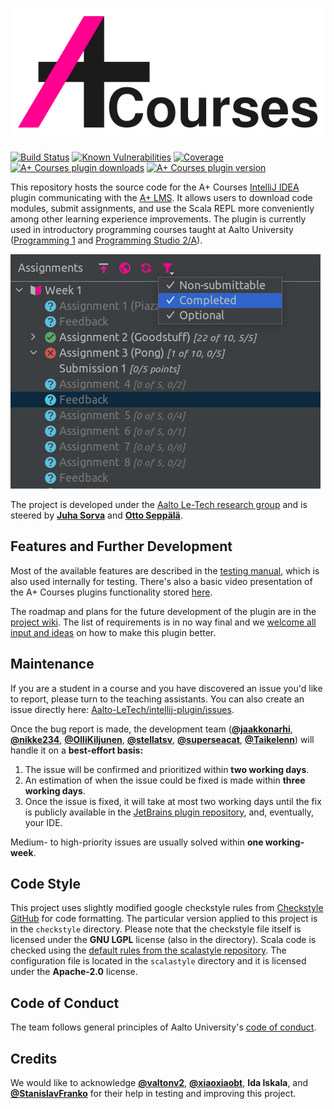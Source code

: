 # ![A+ Courses logo](images/logo_courses_border.svg)

[![Build Status](https://travis-ci.com/Aalto-LeTech/intellij-plugin.svg?branch=test)](https://travis-ci.com/Aalto-LeTech/intellij-plugin)
[![Known Vulnerabilities](https://snyk.io/test/github/Aalto-LeTech/intellij-plugin/badge.svg?targetFile=build.gradle)](https://snyk.io/test/github/Aalto-LeTech/intellij-plugin?targetFile=build.gradle)
[![Coverage](https://sonarcloud.io/api/project_badges/measure?project=Aalto-LeTech_intellij-plugin&metric=coverage)](https://sonarcloud.io/dashboard?id=Aalto-LeTech_intellij-plugin)
[![A+ Courses plugin downloads](https://img.shields.io/jetbrains/plugin/d/13634-a-plugin-for-intellij?label=plugin%20downloads)](https://plugins.jetbrains.com/plugin/13634-a-plugin-for-intellij)
[![A+ Courses plugin version](https://img.shields.io/jetbrains/plugin/v/13634?label=plugin%20version)](https://plugins.jetbrains.com/plugin/13634-a-plugin-for-intellij)

This repository hosts the source code for the A+ Courses [IntelliJ IDEA](https://www.jetbrains.com/idea/) plugin communicating with the [A+ LMS](https://apluslms.github.io/). It allows users to download code modules, submit assignments, and use the Scala REPL more conveniently among other learning experience improvements. The plugin is currently used in introductory programming courses taught at Aalto University ([Programming 1](https://oodi.aalto.fi/a/opintjakstied.jsp?OpinKohd=1125585231&haettuOpas=-1&Kieli=6) and [Programming Studio 2/A](https://oodi.aalto.fi/a/opintjakstied.jsp?OpinKohd=1125591784&haettuOpas=-1&Kieli=6)).

![Demo](images/image_4_readme.png)

The project is developed under the [Aalto Le-Tech research group](https://research.cs.aalto.fi/LeTech/) and is steered by **[Juha Sorva](https://github.com/jsorva)** and **[Otto Seppälä](https://github.com/oseppala)**.

## Features and Further Development

Most of the available features are described in the [testing manual](https://github.com/Aalto-LeTech/intellij-plugin/blob/master/TESTING.md), which is also used internally for testing. There's also a basic video presentation of the A+ Courses plugins functionality stored [here](https://aalto.cloud.panopto.eu/Panopto/Pages/Viewer.aspx?id=42740f68-8dd8-4ba2-8f1c-acb1007bf8ef).

The roadmap and plans for the future development of the plugin are in the [project wiki](https://github.com/Aalto-LeTech/intellij-plugin/wiki/Requirements). The list of requirements is in no way final and we [welcome all input and ideas](https://github.com/Aalto-LeTech/intellij-plugin/issues/new/choose) on how to make this plugin better.

## Maintenance

If you are a student in a course and you have discovered an issue you'd like to report, please turn to the teaching assistants. You can also create an issue directly here: [Aalto-LeTech/intellij-plugin/issues](https://github.com/Aalto-LeTech/intellij-plugin/issues).

Once the bug report is made, the development team (**[@jaakkonarhi](https://github.com/jaakkonarhi)**, **[@nikke234](https://github.com/nikke234)**, **[@OlliKiljunen](https://github.com/OlliKiljunen)**, **[@stellatsv](https://github.com/stellatsv)**, **[@superseacat](https://github.com/superseacat)**, **[@Taikelenn](https://github.com/Taikelenn)**) will handle it on a **best-effort basis:**

1. The issue will be confirmed and prioritized within **two working days**.
2. An estimation of when the issue could be fixed is made within **three working days**.
3. Once the issue is fixed, it will take at most two working days until the fix is publicly available in the [JetBrains plugin repository](https://plugins.jetbrains.com/plugin/13634-a-courses), 
and, eventually, your IDE.

Medium- to high-priority issues are usually solved within **one working-week**.

## Code Style

This project uses slightly modified google checkstyle rules from [Checkstyle GitHub](https://github.com/checkstyle/checkstyle/blob/checkstyle-8.12/src/main/resources/google_checks.xml) for code formatting. The particular version applied to this project is in the `checkstyle` directory. Please note that the checkstyle file itself is licensed under the **GNU LGPL** license (also in the directory). Scala code is checked using the [default rules from the scalastyle repository](https://github.com/scalastyle/scalastyle/blob/master/src/main/resources/default_config.xml). The configuration file is located in the `scalastyle` directory and it is licensed under the **Apache-2.0** license.  

## Code of Conduct

The team follows general principles of Aalto University's [code of conduct](https://www.aalto.fi/sites/g/files/flghsv161/files/2018-09/aalto_university_code_of_conduct_en-003.pdf).

## Credits

We would like to acknowledge **[@valtonv2](https://github.com/valtonv2)**, **[@xiaoxiaobt](https://github.com/xiaoxiaobt)**, **Ida Iskala**, and **[@StanislavFranko](https://github.com/StanislavFranko)** for their help in testing and improving this project.
